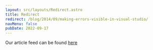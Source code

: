 ```yaml
---
layout: src/layouts/Redirect.astro
title: Redirect
redirect: /blog/2014/09/making-errors-visible-in-visual-studio/
navMenu: false
pubDate: 2022-09-17
---
```

<div>
Our article feed can be found <a href="/blog/2014/09/making-errors-visible-in-visual-studio/">here</a>
</div>
